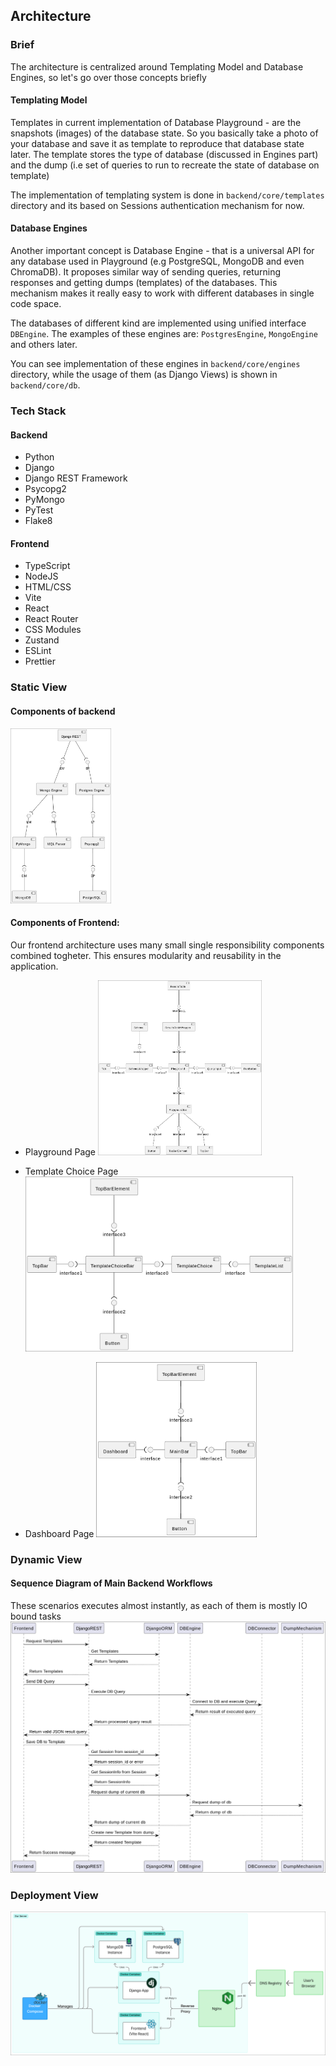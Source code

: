 ## Architecture

### Brief

The architecture is centralized around Templating Model and Database Engines, so let's go over those concepts briefly

#### Templating Model
Templates in current implementation of Database Playground - are the snapshots (images) 
of the database state. So you basically take a photo of your database and save it as template
to reproduce that database state later.
The template stores the type of database (discussed in Engines part) and the dump (i.e set of queries to run to recreate the state of database on template)

The implementation of templating system is done in `backend/core/templates` directory and its based on Sessions authentication mechanism for now.

#### Database Engines
Another important concept is Database Engine - that is a universal API for any database used in Playground (e.g PostgreSQL, MongoDB and even ChromaDB). It proposes similar way of sending queries, returning responses and getting dumps (templates) of the databases. This mechanism makes it really easy to work with different databases in single code space.

The databases of different kind are implemented using unified interface `DBEngine`.
The examples of these engines are: `PostgresEngine`, `MongoEngine` and others later.

You can see implementation of these engines in `backend/core/engines` directory, while the usage of them (as Django Views) is shown in `backend/core/db`.

### Tech Stack
#### Backend
- Python
- Django
- Django REST Framework
- Psycopg2
- PyMongo
- PyTest
- Flake8

#### Frontend
- TypeScript
- NodeJS
- HTML/CSS
- Vite
- React
- React Router
- CSS Modules
- Zustand
- ESLint
- Prettier

### Static View

#### Components of backend

<img src="static-view/backend.png" style="height: 20em">

#### Components of Frontend:

Our frontend architecture uses many small single responsibility components combined togheter. This ensures modularity and reusability in the application.

- Playground Page
  <img src="static-view/frontend_playground.png" style="height: 20em">

- Template Choice Page
  <img src="static-view/frontend_template.png" style="height: 20em">

- Dashboard Page
  <img src="static-view/frontend_topbar.png" style="height: 20em">

### Dynamic View

#### Sequence Diagram of Main Backend Workflows

These scenarios executes almost instantly, as each of them is mostly IO bound tasks
<img src="dynamic-view/sequence_diagram.png">

### Deployment View

<img src="deployment-view/deployment_diagram.png">
